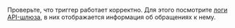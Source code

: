 Проверьте, что триггер работает корректно. Для этого посмотрите [логи API-шлюза](../../api-gateway/operations/api-gw-logs.md), в них отображается информация об обращениях к нему.